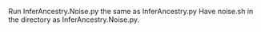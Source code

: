 Run InferAncestry.Noise.py the same as InferAncestry.py 
Have noise.sh in the directory as InferAncestry.Noise.py.

